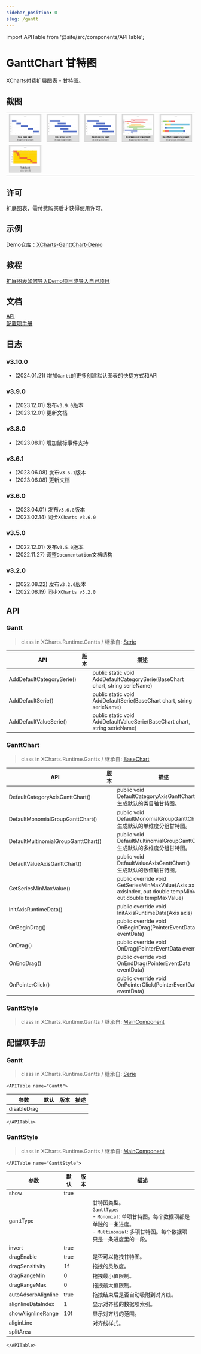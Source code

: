 ```yaml
---
sidebar_position: 0
slug: /gantt
---
```

import APITable from '@site/src/components/APITable';

# GanttChart 甘特图

XCharts付费扩展图表 - 甘特图。

## 截图

||||||
| :--: | :--: | :--: | :--: | :--: |
|![Gantt01](img/Gantt01.png) |![Gantt02](img/Gantt02.png) |![Gantt03](img/Gantt03.png) |![Gantt04](img/Gantt04.png) |![Gantt05](img/Gantt05.png) |![Gantt06](img/Gantt06.png) |
|![Gantt07](img/Gantt07.png) |

## 许可

扩展图表，需付费购买后才获得使用许可。

## 示例

Demo仓库：[XCharts-GanttChart-Demo](https://github.com/XCharts-Team/XCharts-GanttChart-Demo)

## 教程

[扩展图表如何导入Demo项目或导入自己项目](https://github.com/XCharts-Team/XCharts-Demo)

## 文档

[API](#api)  
[配置项手册](#配置项手册)  

## 日志

### v3.10.0

* (2024.01.21) 增加`Gantt`的更多创建默认图表的快捷方式和API

### v3.9.0

* (2023.12.01) 发布`v3.9.0`版本
* (2023.12.01) 更新文档

### v3.8.0

* (2023.08.11) 增加鼠标事件支持

### v3.6.1

* (2023.06.08) 发布`v3.6.1`版本
* (2023.06.08) 更新文档

### v3.6.0

* (2023.04.01) 发布`v3.6.0`版本
* (2023.02.14) 同步`XCharts v3.6.0`

### v3.5.0

* (2022.12.01) 发布`v3.5.0`版本
* (2022.11.27) 调整`Documentation`文档结构

### v3.2.0

* (2022.08.22) 发布`v3.2.0`版本
* (2022.08.19) 同步`XCharts v3.2.0`

## API

### Gantt

> class in XCharts.Runtime.Gantts / 继承自: [Serie](https://xcharts-team.github.io/docs/api#serie)


|API|版本|描述|
|--|--|--|
|AddDefaultCategorySerie()||public static void AddDefaultCategorySerie(BaseChart chart, string serieName)|
|AddDefaultSerie()||public static void AddDefaultSerie(BaseChart chart, string serieName)|
|AddDefaultValueSerie()||public static void AddDefaultValueSerie(BaseChart chart, string serieName)|

### GanttChart

> class in XCharts.Runtime.Gantts / 继承自: [BaseChart](https://xcharts-team.github.io/docs/api#basechart)


|API|版本|描述|
|--|--|--|
|DefaultCategoryAxisGanttChart()||public void DefaultCategoryAxisGanttChart()<br/>生成默认的类目轴甘特图。 |
|DefaultMonomialGroupGanttChart()||public void DefaultMonomialGroupGanttChart()<br/>生成默认的单维度分组甘特图。 |
|DefaultMultinomialGroupGanttChart()||public void DefaultMultinomialGroupGanttChart()<br/>生成默认的多维度分组甘特图。 |
|DefaultValueAxisGanttChart()||public void DefaultValueAxisGanttChart()<br/>生成默认的数值轴甘特图。 |
|GetSeriesMinMaxValue()||public override void GetSeriesMinMaxValue(Axis axis, int axisIndex, out double tempMinValue, out double tempMaxValue)|
|InitAxisRuntimeData()||public override void InitAxisRuntimeData(Axis axis)|
|OnBeginDrag()||public override void OnBeginDrag(PointerEventData eventData)|
|OnDrag()||public override void OnDrag(PointerEventData eventData)|
|OnEndDrag()||public override void OnEndDrag(PointerEventData eventData)|
|OnPointerClick()||public override void OnPointerClick(PointerEventData eventData)|

### GanttStyle

> class in XCharts.Runtime.Gantts / 继承自: [MainComponent](https://xcharts-team.github.io/docs/api#maincomponent)


## 配置项手册

### Gantt

> class in XCharts.Runtime.Gantts / 继承自: [Serie](https://xcharts-team.github.io/docs/configuration#serie)

```mdx-code-block
<APITable name="Gantt">
```

|参数|默认|版本|描述|
|--|--|--|--|
|disableDrag|||

```mdx-code-block
</APITable>
```

### GanttStyle

> class in XCharts.Runtime.Gantts / 继承自: [MainComponent](https://xcharts-team.github.io/docs/configuration#maincomponent)

```mdx-code-block
<APITable name="GanttStyle">
```

|参数|默认|版本|描述|
|--|--|--|--|
|show|true||
|ganttType|||甘特图类型。<br/>`GanttType`:<br/>- `Monomial`: 单项甘特图。每个数据项都是单独的一条进度。<br/>- `Multinomial`: 多项甘特图。每个数据项只是一条进度里的一段。<br/>|
|invert|true||
|dragEnable|true||是否可以拖拽甘特图。
|dragSensitivity|1f||拖拽的灵敏度。
|dragRangeMin|0||拖拽最小值限制。
|dragRangeMax|0||拖拽最大值限制。
|autoAdsorbAlignline|true||拖拽结束后是否自动吸附到对齐线。
|alignlineDataIndex|1||显示对齐线的数据项索引。
|showAlignlineRange|10f||显示对齐线的范围。
|aliginLine|||对齐线样式。
|splitArea|||

```mdx-code-block
</APITable>
```

